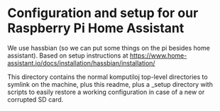 Configuration and setup for our Raspberry Pi Home Assistant
=====

We use hassbian (so we can put some things on the pi besides home assistant).
Based on setup instructions at https://www.home-assistant.io/docs/installation/hassbian/installation/

This directory contains the normal komputiloj top-level directories to symlink
on the machine,
plus this readme,
plus a _setup directory with scripts to easily restore a working configuration
in case of a new or corrupted SD card.

